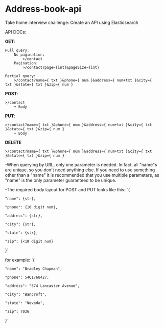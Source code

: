# Address-book-api
Take home interview challenge: Create an API using Elasticsearch


API DOCs:
  

**GET**:

    Full query:
        No pagination:
            >/contact
        Pagination:
            >/contact?page={int}&pageSize={int}

    Partial query:
        >/contact?name={ txt }&phone={ num }&address={ num+txt }&city={ txt }&state={ txt }&zip={ num }

**POST**:

    >/contact
        + Body

**PUT**:

    >/contact?name={ txt }&phone={ num }&address={ num+txt }&city={ txt }&state={ txt }&zip={ num } 
        + Body

**DELETE**

    >/contact?name={ txt }&phone={ num }&address={ num+txt }&city={ txt }&state={ txt }&zip={ num } 


-When querying by URL, only one parameter is needed.  In fact, all "name"s are unique, so you don't need anything else.
If you need to use something other than a "name" it is recommended that you use multiple parameters, as "name" is the only
parameter guaranteed to be unique.


-The required body layout for POST and PUT looks like this:
  `{

    "name": {str},

    "phone": {10 digit num},

    "address": {str},

    "city": {str},

    "state": {str},

    "zip": {<10 digit num}

  }`

  for example:
  `{

    "name": "Bradley Chapman",

    "phone": 5461768427,

    "address": "574 Lancaster Avenue",

    "city": "Bancroft",

    "state": "Nevada",

    "zip": 7036
    
  }`